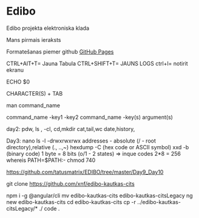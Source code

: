 # Edibo
Edibo projekta elektroniska klada

Mans pirmais ieraksts

Formatešanas piemer github [GitHub Pages](https://pages.github.com/)


CTRL+AlT+T= Jauna Tabula
CTRL+SHIFT+T= JAUNS LOGS
ctrl+l= notirit ekranu

ECHO $0

CHARACTER(S) + TAB

man command_name

command_name -key1 -key2
command_name -key(s) argument(s)

day2: 
pdw, ls , -cl, cd,mkdir
cat,tail,wc
date,history,

Day3:
nano
ls -l -drwxrwxrwx
addresses - absolute (/ - root directory),relative (., ..,~)
hexdump -C (hex code or  ASCII symbol)
xxd -b (binary code)
1 byte = 8 bits (o/1 - 2 states) => inque codes 2*8 = 256
whereis
PATH=$PATH:-
chmod 740


https://github.com/tatusmatrix/EDIBO/tree/master/Day9_Day10


git clone https://github.com/xnf/edibo-kautkas-cits

npm i -g @angular/cli
mv edibo-kautkas-cits edibo-kautkas-citsLegacy
ng new edibo-kautkas-cits
cd edibo-kautkas-cits
cp -r ../edibo-kautkas-citsLegacy/* ./
code .



